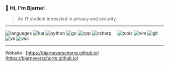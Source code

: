 ### 👋 Hi, I'm Bjarne! 
> An IT student intressted in privacy and security.

----

![languages](https://img.shields.io/static/v1?label=&message=languages:&color=111&style=flat-square)
![lua](https://img.shields.io/static/v1?logo=lua&label=&message=lua&color=36465D&logoColor=AAA&style=flat-square)
![python](https://img.shields.io/static/v1?logo=python&label=&message=python&color=36465D&logoColor=AAA&style=flat-square&link)
![go](https://img.shields.io/static/v1?logo=go&label=&message=golang&color=36465D&logoColor=AAA&style=flat-square)
![cpp](https://img.shields.io/static/v1?logo=cplusplus&label=&message=c%2B%2B&color=36465D&logoColor=AAA&style=flat-square)
![csharp](https://img.shields.io/static/v1?logo=csharp&label=&message=c%23&color=36465D&logoColor=AAA&style=flat-square)
&nbsp;&nbsp;&nbsp;
![tools](https://img.shields.io/static/v1?label=&message=tools:&color=111&style=flat-square)
![vim](https://img.shields.io/static/v1?logo=vim&label=&message=vim&color=36465D&logoColor=AAA&style=flat-square)
![git](https://img.shields.io/static/v1?logo=git&label=&message=git&color=36465D&logoColor=AAA&style=flat-square)
![vs](https://img.shields.io/static/v1?logo=visualstudio&label=&message=visual+studio&color=36465D&logoColor=AAA&style=flat-square)
![vsc](https://img.shields.io/static/v1?logo=visualstudiocode&label=&message=visual+studio+code&color=36465D&logoColor=AAA&style=flat-square)

----
Website : [https://bjarneverschorre.github.io](https://bjarneverschorre.github.io)
